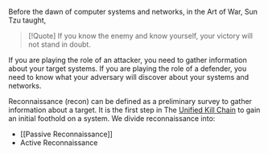 
Before the dawn of computer systems and networks, in the Art of War, Sun Tzu taught,

> [!Quote]  If you know the enemy and know yourself, your victory will not stand in doubt.

If you are playing the role of an attacker, you need to gather information about your target systems. If you are playing the role of a defender, you need to know what your adversary will discover about your systems and networks.

Reconnaissance (recon) can be defined as a preliminary survey to gather information about a target. It is the first step in The [Unified Kill Chain](https://www.unifiedkillchain.com) to gain an initial foothold on a system. We divide reconnaissance into:

- [[Passive Reconnaissance]]
- Active Reconnaissance

